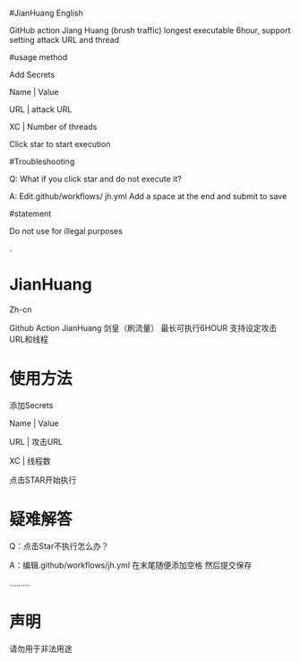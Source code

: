 #JianHuang
English

GitHub action Jiang Huang (brush traffic) longest executable 6hour, support setting attack URL and thread

#usage method

Add Secrets

Name   |   Value

URL    |    attack URL

XC     | Number of threads

Click star to start execution

#Troubleshooting

Q: What if you click star and do not execute it?

A: Edit.github/workflows/ jh.yml Add a space at the end and submit to save

#statement

Do not use for illegal purposes

.


# JianHuang
Zh-cn

Github Action JianHuang
剑皇（刷流量） 最长可执行6HOUR
支持设定攻击URL和线程


# 使用方法
添加Secrets

Name    |     Value

URL     |     攻击URL

XC      |      线程数

点击STAR开始执行

# 疑难解答
Q：点击Star不执行怎么办？

A：编辑.github/workflows/jh.yml 在末尾随便添加空格 然后提交保存

………

# 声明
请勿用于非法用途

